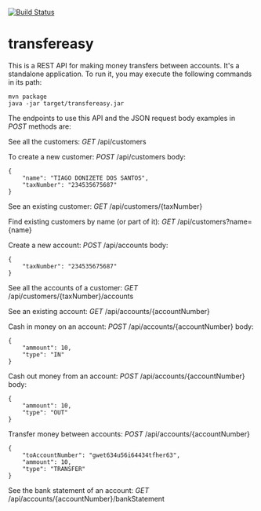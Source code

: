 [![Build Status](https://travis-ci.org/tiagotds/transfereasy.svg?branch=master)](https://travis-ci.org/tiagotds/transfereasy)
# transfereasy

This is a REST API for making money transfers between accounts.
It's a standalone application. To run it, you may execute the following commands in its path:
```
mvn package
java -jar target/transfereasy.jar
```

The endpoints to use this API and the JSON request body examples in *POST* methods are:

See all the customers:
*GET* /api/customers

To create a new customer:
*POST* /api/customers
body:
```
{
	"name": "TIAGO DONIZETE DOS SANTOS",
	"taxNumber": "234535675687"
}
```

See an existing customer:
*GET* /api/customers/{taxNumber}

Find existing customers by name (or part of it):
*GET* /api/customers?name={name}

Create a new account:
*POST* /api/accounts 
body:
```
{
	"taxNumber": "234535675687"
}
```

See all the accounts of a customer:
*GET* /api/customers/{taxNumber}/accounts

See an existing account:
*GET* /api/accounts/{accountNumber}

Cash in money on an account:
*POST* /api/accounts/{accountNumber}
body:
```
{
	"ammount": 10,
	"type": "IN"
}
```

Cash out money from an account:
*POST* /api/accounts/{accountNumber}
body:
```
{
	"ammount": 10,
	"type": "OUT"
}
```

Transfer money between accounts:
*POST* /api/accounts/{accountNumber}
```
{
	"toAccountNumber": "gwet634u56i64434tfher63",
	"ammount": 10,
	"type": "TRANSFER"
}
```

See the bank statement of an account:
*GET* /api/accounts/{accountNumber}/bankStatement

